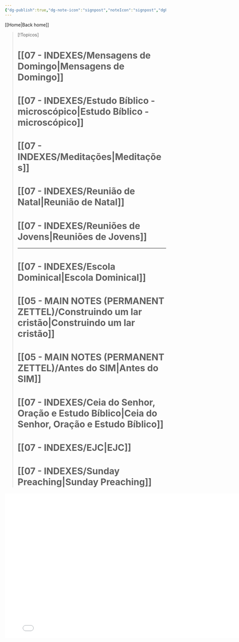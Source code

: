 ```yaml
---
{"dg-publish":true,"dg-note-icon":"signpost","noteIcon":"signpost","dgPassFrontmatter":true,"tags":["mensagens"],"permalink":"/00-maps-of-content/mensagens-escritas/","created":"2025-10-15T12:32:49.928+01:00","updated":"2025-10-27T14:38:17.194+00:00"}
---
```


[[Home\|Back home]]

> [!Topicos]
> # [[07 - INDEXES/Mensagens de Domingo\|Mensagens de Domingo]]
> # [[07 - INDEXES/Estudo Bíblico - microscópico\|Estudo Bíblico - microscópico]]
> # [[07 - INDEXES/Meditações\|Meditações]]
> # [[07 - INDEXES/Reunião de Natal\|Reunião de Natal]]
> # [[07 - INDEXES/Reuniões de Jovens\|Reuniões de Jovens]]
>
> ---
>
> # [[07 - INDEXES/Escola Dominical\|Escola Dominical]]
> # [[05 - MAIN NOTES (PERMANENT ZETTEL)/Construindo um lar cristão\|Construindo um lar cristão]]
> # [[05 - MAIN NOTES (PERMANENT ZETTEL)/Antes do SIM\|Antes do SIM]]
> # [[07 - INDEXES/Ceia do Senhor, Oração e Estudo Bíblico\|Ceia do Senhor, Oração e Estudo Bíblico]]
> # [[07 - INDEXES/EJC\|EJC]]
> # [[07 - INDEXES/Sunday Preaching\|Sunday Preaching]]

<iframe src="Attachments/Minha apresentação/index.html" width="800" height="450" frameborder="0" allowfullscreen></iframe>